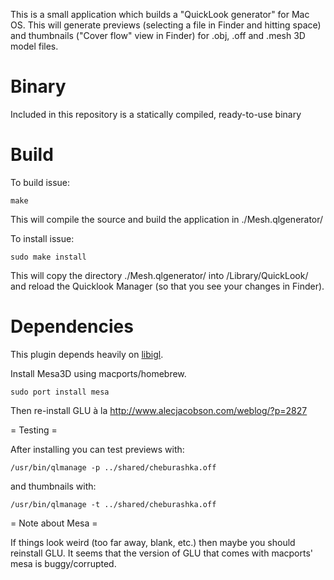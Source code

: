 This is a small application which builds a "QuickLook generator" for Mac OS.
This will generate previews (selecting a file in Finder and hitting space) and
thumbnails ("Cover flow" view in Finder) for .obj, .off and .mesh 3D model
files.

# Binary

Included in this repository is a statically compiled, ready-to-use binary 

# Build

To build issue:

    make

This will compile the source and build the application in ./Mesh.qlgenerator/

To install issue:

    sudo make install

This will copy the directory ./Mesh.qlgenerator/ into /Library/QuickLook/ and
reload the Quicklook Manager (so that you see your changes in Finder).

# Dependencies

This plugin depends heavily on [libigl](https://github.com/libigl/libigl/).

Install Mesa3D using macports/homebrew.

    sudo port install mesa

Then re-install GLU à la http://www.alecjacobson.com/weblog/?p=2827

= Testing =

After installing you can test previews with:

    /usr/bin/qlmanage -p ../shared/cheburashka.off

and thumbnails with:

    /usr/bin/qlmanage -t ../shared/cheburashka.off

= Note about Mesa =

If things look weird (too far away, blank, etc.) then maybe you should
reinstall GLU. It seems that the version of GLU that comes with macports' mesa
is buggy/corrupted.
